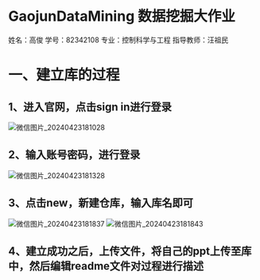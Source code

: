GaojunDataMining 数据挖掘大作业
=
姓名：高俊 学号：82342108 专业：控制科学与工程 指导教师：汪祖民
# 一、建立库的过程
## 1、进入官网，点击sign in进行登录
![微信图片_20240423181028](https://github.com/HandsomeGaoJ/GJDataMining/assets/151522211/ff51bdfd-5bce-4276-9d43-c31dbc8adefa)
## 2、输入账号密码，进行登录
![微信图片_20240423181328](https://github.com/HandsomeGaoJ/GJDataMining/assets/151522211/cf8916be-47c2-418b-913e-a7b8877ad64f)
## 3、点击new，新建仓库，输入库名即可
![微信图片_20240423181837](https://github.com/HandsomeGaoJ/GJDataMining/assets/151522211/7447dfdf-5947-4a06-9514-2b0ddaea8374)
![微信图片_20240423181843](https://github.com/HandsomeGaoJ/GJDataMining/assets/151522211/d71371a8-0ff9-4a90-8cf7-49e5c06c5d4f)
## 4、建立成功之后，上传文件，将自己的ppt上传至库中，然后编辑readme文件对过程进行描述
